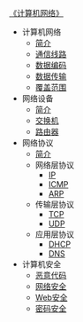 [《计算机网络》](index.md)

- 计算机网络
  - [简介](计算机网络/简介.md)
  - [通信线路](计算机网络/通信线路.md)
  - [数据编码](计算机网络/数据编码.md)
  - [数据传输](计算机网络/数据传输.md)
  - [覆盖范围](计算机网络/覆盖范围.md)
- 网络设备
  - [简介](网络设备/简介.md)
  - [交换机](网络设备/交换机.md)
  - [路由器](网络设备/路由器.md)
- 网络协议
  - [简介](网络协议/简介.md)
  - 网络层协议
    - [IP](网络协议/网络层协议/IP.md)
    - [ICMP](网络协议/网络层协议/ICMP.md)
    - [ARP](网络协议/网络层协议/ARP.md)
  - 传输层协议
    - [TCP](网络协议/传输层协议/TCP.md)
    - [UDP](网络协议/传输层协议/UDP.md)
  - 应用层协议
    - [DHCP](网络协议/应用层协议/DHCP.md)
    - [DNS](网络协议/应用层协议/DNS.md)
- 计算机安全
  - [恶意代码](计算机安全/恶意代码.md)
  - [网络安全](计算机安全/网络安全.md)
  - [Web安全](计算机安全/Web安全.md)
  - [密码安全](计算机安全/密码安全.md)
